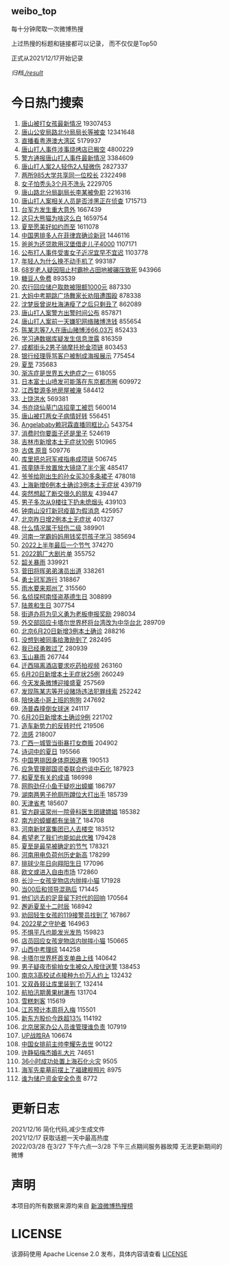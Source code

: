 weibo_top  
---
每十分钟爬取一次微博热搜  

上过热搜的标题和链接都可以记录， 而不仅仅是Top50

正式从2021/12/17开始记录  

*归档[./result](./result/)*

# 今日热门搜索  
1. [唐山被打女孩最新情况](https://s.weibo.com//weibo?q=%23%E5%94%90%E5%B1%B1%E8%A2%AB%E6%89%93%E5%A5%B3%E5%AD%A9%E6%9C%80%E6%96%B0%E6%83%85%E5%86%B5%23&Refer=top) 19307453
2. [唐山公安局路北分局局长等被查](https://s.weibo.com//weibo?q=%23%E5%94%90%E5%B1%B1%E5%85%AC%E5%AE%89%E5%B1%80%E8%B7%AF%E5%8C%97%E5%88%86%E5%B1%80%E5%B1%80%E9%95%BF%E7%AD%89%E8%A2%AB%E6%9F%A5%23&Refer=top) 12341648
3. [直播看粤港澳大湾区](https://s.weibo.com//weibo?q=%23%E7%9B%B4%E6%92%AD%E7%9C%8B%E7%B2%A4%E6%B8%AF%E6%BE%B3%E5%A4%A7%E6%B9%BE%E5%8C%BA%23&Refer=top) 5179937
4. [唐山打人事件涉事烧烤店已搬空](https://s.weibo.com//weibo?q=%23%E5%94%90%E5%B1%B1%E6%89%93%E4%BA%BA%E4%BA%8B%E4%BB%B6%E6%B6%89%E4%BA%8B%E7%83%A7%E7%83%A4%E5%BA%97%E5%B7%B2%E6%90%AC%E7%A9%BA%23&Refer=top) 4800229
5. [警方通报唐山打人事件最新情况](https://s.weibo.com//weibo?q=%23%E8%AD%A6%E6%96%B9%E9%80%9A%E6%8A%A5%E5%94%90%E5%B1%B1%E6%89%93%E4%BA%BA%E4%BA%8B%E4%BB%B6%E6%9C%80%E6%96%B0%E6%83%85%E5%86%B5%23&Refer=top) 3384609
6. [唐山打人案2人轻伤2人轻微伤](https://s.weibo.com//weibo?q=%23%E5%94%90%E5%B1%B1%E6%89%93%E4%BA%BA%E6%A1%882%E4%BA%BA%E8%BD%BB%E4%BC%A42%E4%BA%BA%E8%BD%BB%E5%BE%AE%E4%BC%A4%23&Refer=top) 2827337
7. [两所985大学共享同一位校长](https://s.weibo.com//weibo?q=%23%E4%B8%A4%E6%89%80985%E5%A4%A7%E5%AD%A6%E5%85%B1%E4%BA%AB%E5%90%8C%E4%B8%80%E4%BD%8D%E6%A0%A1%E9%95%BF%23&Refer=top) 2322498
8. [女子怕秃头3个月不洗头](https://s.weibo.com//weibo?q=%23%E5%A5%B3%E5%AD%90%E6%80%95%E7%A7%83%E5%A4%B43%E4%B8%AA%E6%9C%88%E4%B8%8D%E6%B4%97%E5%A4%B4%23&Refer=top) 2229705
9. [唐山路北分局副局长李某被免职](https://s.weibo.com//weibo?q=%23%E5%94%90%E5%B1%B1%E8%B7%AF%E5%8C%97%E5%88%86%E5%B1%80%E5%89%AF%E5%B1%80%E9%95%BF%E6%9D%8E%E6%9F%90%E8%A2%AB%E5%85%8D%E8%81%8C%23&Refer=top) 2216316
10. [唐山打人案相关人员是否涉黑正在侦查](https://s.weibo.com//weibo?q=%23%E5%94%90%E5%B1%B1%E6%89%93%E4%BA%BA%E6%A1%88%E7%9B%B8%E5%85%B3%E4%BA%BA%E5%91%98%E6%98%AF%E5%90%A6%E6%B6%89%E9%BB%91%E6%AD%A3%E5%9C%A8%E4%BE%A6%E6%9F%A5%23&Refer=top) 1715713
11. [台军方发生重大意外](https://s.weibo.com//weibo?q=%23%E5%8F%B0%E5%86%9B%E6%96%B9%E5%8F%91%E7%94%9F%E9%87%8D%E5%A4%A7%E6%84%8F%E5%A4%96%23&Refer=top) 1667439
12. [这只大熊猫为啥这么白](https://s.weibo.com//weibo?q=%23%E8%BF%99%E5%8F%AA%E5%A4%A7%E7%86%8A%E7%8C%AB%E4%B8%BA%E5%95%A5%E8%BF%99%E4%B9%88%E7%99%BD%23&Refer=top) 1659754
13. [夏至愿美好如约而至](https://s.weibo.com//weibo?q=%23%E5%A4%8F%E8%87%B3%E6%84%BF%E7%BE%8E%E5%A5%BD%E5%A6%82%E7%BA%A6%E8%80%8C%E8%87%B3%23&Refer=top) 1611078
14. [中国男排多人在菲律宾确诊新冠](https://s.weibo.com//weibo?q=%23%E4%B8%AD%E5%9B%BD%E7%94%B7%E6%8E%92%E5%A4%9A%E4%BA%BA%E5%9C%A8%E8%8F%B2%E5%BE%8B%E5%AE%BE%E7%A1%AE%E8%AF%8A%E6%96%B0%E5%86%A0%23&Refer=top) 1446116
15. [爸爸为还贷款用汉堡借走儿子4000](https://s.weibo.com//weibo?q=%23%E7%88%B8%E7%88%B8%E4%B8%BA%E8%BF%98%E8%B4%B7%E6%AC%BE%E7%94%A8%E6%B1%89%E5%A0%A1%E5%80%9F%E8%B5%B0%E5%84%BF%E5%AD%904000%23&Refer=top) 1107171
16. [公布打人事件受害女子近况宜早不宜迟](https://s.weibo.com//weibo?q=%23%E5%85%AC%E5%B8%83%E6%89%93%E4%BA%BA%E4%BA%8B%E4%BB%B6%E5%8F%97%E5%AE%B3%E5%A5%B3%E5%AD%90%E8%BF%91%E5%86%B5%E5%AE%9C%E6%97%A9%E4%B8%8D%E5%AE%9C%E8%BF%9F%23&Refer=top) 1103778
17. [年轻人为什么换不动手机了](https://s.weibo.com//weibo?q=%23%E5%B9%B4%E8%BD%BB%E4%BA%BA%E4%B8%BA%E4%BB%80%E4%B9%88%E6%8D%A2%E4%B8%8D%E5%8A%A8%E6%89%8B%E6%9C%BA%E4%BA%86%23&Refer=top) 993187
18. [68岁老人疑因阻止村霸抢占田地被碾压致死](https://s.weibo.com//weibo?q=%2368%E5%B2%81%E8%80%81%E4%BA%BA%E7%96%91%E5%9B%A0%E9%98%BB%E6%AD%A2%E6%9D%91%E9%9C%B8%E6%8A%A2%E5%8D%A0%E7%94%B0%E5%9C%B0%E8%A2%AB%E7%A2%BE%E5%8E%8B%E8%87%B4%E6%AD%BB%23&Refer=top) 943966
19. [糖豆人免费](https://s.weibo.com//weibo?q=%23%E7%B3%96%E8%B1%86%E4%BA%BA%E5%85%8D%E8%B4%B9%23&Refer=top) 893539
20. [农行回应储户取款被限额1000元](https://s.weibo.com//weibo?q=%23%E5%86%9C%E8%A1%8C%E5%9B%9E%E5%BA%94%E5%82%A8%E6%88%B7%E5%8F%96%E6%AC%BE%E8%A2%AB%E9%99%90%E9%A2%9D1000%E5%85%83%23&Refer=top) 887330
21. [大妈中考期跳广场舞家长劝阻遭围殴](https://s.weibo.com//weibo?q=%23%E5%A4%A7%E5%A6%88%E4%B8%AD%E8%80%83%E6%9C%9F%E8%B7%B3%E5%B9%BF%E5%9C%BA%E8%88%9E%E5%AE%B6%E9%95%BF%E5%8A%9D%E9%98%BB%E9%81%AD%E5%9B%B4%E6%AE%B4%23&Refer=top) 878338
22. [沈梦辰曾说杜海涛瘦了之后只剩丑了](https://s.weibo.com//weibo?q=%23%E6%B2%88%E6%A2%A6%E8%BE%B0%E6%9B%BE%E8%AF%B4%E6%9D%9C%E6%B5%B7%E6%B6%9B%E7%98%A6%E4%BA%86%E4%B9%8B%E5%90%8E%E5%8F%AA%E5%89%A9%E4%B8%91%E4%BA%86%23&Refer=top) 862089
23. [唐山打人案警方出警时间公布](https://s.weibo.com//weibo?q=%23%E5%94%90%E5%B1%B1%E6%89%93%E4%BA%BA%E6%A1%88%E8%AD%A6%E6%96%B9%E5%87%BA%E8%AD%A6%E6%97%B6%E9%97%B4%E5%85%AC%E5%B8%83%23&Refer=top) 857871
24. [唐山打人案前一天嫌犯网络赌博洗钱](https://s.weibo.com//weibo?q=%23%E5%94%90%E5%B1%B1%E6%89%93%E4%BA%BA%E6%A1%88%E5%89%8D%E4%B8%80%E5%A4%A9%E5%AB%8C%E7%8A%AF%E7%BD%91%E7%BB%9C%E8%B5%8C%E5%8D%9A%E6%B4%97%E9%92%B1%23&Refer=top) 855654
25. [陈某志等7人在唐山赌博涉66.03万](https://s.weibo.com//weibo?q=%23%E9%99%88%E6%9F%90%E5%BF%97%E7%AD%897%E4%BA%BA%E5%9C%A8%E5%94%90%E5%B1%B1%E8%B5%8C%E5%8D%9A%E6%B6%8966.03%E4%B8%87%23&Refer=top) 852433
26. [学习通数据库疑发生信息泄露](https://s.weibo.com//weibo?q=%23%E5%AD%A6%E4%B9%A0%E9%80%9A%E6%95%B0%E6%8D%AE%E5%BA%93%E7%96%91%E5%8F%91%E7%94%9F%E4%BF%A1%E6%81%AF%E6%B3%84%E9%9C%B2%23&Refer=top) 816359
27. [成都街头2男子骑摩托抢金项链](https://s.weibo.com//weibo?q=%23%E6%88%90%E9%83%BD%E8%A1%97%E5%A4%B42%E7%94%B7%E5%AD%90%E9%AA%91%E6%91%A9%E6%89%98%E6%8A%A2%E9%87%91%E9%A1%B9%E9%93%BE%23&Refer=top) 803453
28. [银行经理辱骂客户被制成海报展示](https://s.weibo.com//weibo?q=%23%E9%93%B6%E8%A1%8C%E7%BB%8F%E7%90%86%E8%BE%B1%E9%AA%82%E5%AE%A2%E6%88%B7%E8%A2%AB%E5%88%B6%E6%88%90%E6%B5%B7%E6%8A%A5%E5%B1%95%E7%A4%BA%23&Refer=top) 775454
29. [夏至](https://s.weibo.com//weibo?q=%23%E5%A4%8F%E8%87%B3%23&Refer=top) 735683
30. [渐冻症是世界五大绝症之一](https://s.weibo.com//weibo?q=%23%E6%B8%90%E5%86%BB%E7%97%87%E6%98%AF%E4%B8%96%E7%95%8C%E4%BA%94%E5%A4%A7%E7%BB%9D%E7%97%87%E4%B9%8B%E4%B8%80%23&Refer=top) 618055
31. [日本富士山喷发可能落在东京都市圈](https://s.weibo.com//weibo?q=%23%E6%97%A5%E6%9C%AC%E5%AF%8C%E5%A3%AB%E5%B1%B1%E5%96%B7%E5%8F%91%E5%8F%AF%E8%83%BD%E8%90%BD%E5%9C%A8%E4%B8%9C%E4%BA%AC%E9%83%BD%E5%B8%82%E5%9C%88%23&Refer=top) 609972
32. [江西婺源多地房屋被淹](https://s.weibo.com//weibo?q=%23%E6%B1%9F%E8%A5%BF%E5%A9%BA%E6%BA%90%E5%A4%9A%E5%9C%B0%E6%88%BF%E5%B1%8B%E8%A2%AB%E6%B7%B9%23&Refer=top) 584412
33. [上饶洪水](https://s.weibo.com//weibo?q=%23%E4%B8%8A%E9%A5%B6%E6%B4%AA%E6%B0%B4%23&Refer=top) 569381
34. [书亦烧仙草门店招童工被罚](https://s.weibo.com//weibo?q=%23%E4%B9%A6%E4%BA%A6%E7%83%A7%E4%BB%99%E8%8D%89%E9%97%A8%E5%BA%97%E6%8B%9B%E7%AB%A5%E5%B7%A5%E8%A2%AB%E7%BD%9A%23&Refer=top) 560014
35. [唐山被打两女子病情好转](https://s.weibo.com//weibo?q=%23%E5%94%90%E5%B1%B1%E8%A2%AB%E6%89%93%E4%B8%A4%E5%A5%B3%E5%AD%90%E7%97%85%E6%83%85%E5%A5%BD%E8%BD%AC%23&Refer=top) 556451
36. [Angelababy赖冠霖直播同框比心](https://s.weibo.com//weibo?q=%23Angelababy%E8%B5%96%E5%86%A0%E9%9C%96%E7%9B%B4%E6%92%AD%E5%90%8C%E6%A1%86%E6%AF%94%E5%BF%83%23&Refer=top) 543754
37. [消费时你要面子还是里子](https://s.weibo.com//weibo?q=%23%E6%B6%88%E8%B4%B9%E6%97%B6%E4%BD%A0%E8%A6%81%E9%9D%A2%E5%AD%90%E8%BF%98%E6%98%AF%E9%87%8C%E5%AD%90%23&Refer=top) 524619
38. [吉林市新增本土无症状10例](https://s.weibo.com//weibo?q=%23%E5%90%89%E6%9E%97%E5%B8%82%E6%96%B0%E5%A2%9E%E6%9C%AC%E5%9C%9F%E6%97%A0%E7%97%87%E7%8A%B610%E4%BE%8B%23&Refer=top) 510965
39. [古偶 原音](https://s.weibo.com//weibo?q=%E5%8F%A4%E5%81%B6%20%E5%8E%9F%E9%9F%B3&Refer=top) 509776
40. [库里把总冠军戒指串成项链](https://s.weibo.com//weibo?q=%23%E5%BA%93%E9%87%8C%E6%8A%8A%E6%80%BB%E5%86%A0%E5%86%9B%E6%88%92%E6%8C%87%E4%B8%B2%E6%88%90%E9%A1%B9%E9%93%BE%23&Refer=top) 506745
41. [孩童随手放置放大镜烧了半个家](https://s.weibo.com//weibo?q=%23%E5%AD%A9%E7%AB%A5%E9%9A%8F%E6%89%8B%E6%94%BE%E7%BD%AE%E6%94%BE%E5%A4%A7%E9%95%9C%E7%83%A7%E4%BA%86%E5%8D%8A%E4%B8%AA%E5%AE%B6%23&Refer=top) 485417
42. [爷爷给刚出生的孙女买30多条裙子](https://s.weibo.com//weibo?q=%23%E7%88%B7%E7%88%B7%E7%BB%99%E5%88%9A%E5%87%BA%E7%94%9F%E7%9A%84%E5%AD%99%E5%A5%B3%E4%B9%B030%E5%A4%9A%E6%9D%A1%E8%A3%99%E5%AD%90%23&Refer=top) 478018
43. [上海新增6例本土确诊3例本土无症状](https://s.weibo.com//weibo?q=%23%E4%B8%8A%E6%B5%B7%E6%96%B0%E5%A2%9E6%E4%BE%8B%E6%9C%AC%E5%9C%9F%E7%A1%AE%E8%AF%8A3%E4%BE%8B%E6%9C%AC%E5%9C%9F%E6%97%A0%E7%97%87%E7%8A%B6%23&Refer=top) 439719
44. [突然想起了断交很久的朋友](https://s.weibo.com//weibo?q=%23%E7%AA%81%E7%84%B6%E6%83%B3%E8%B5%B7%E4%BA%86%E6%96%AD%E4%BA%A4%E5%BE%88%E4%B9%85%E7%9A%84%E6%9C%8B%E5%8F%8B%23&Refer=top) 439447
45. [男子多次从9楼往下扔未熄烟头](https://s.weibo.com//weibo?q=%23%E7%94%B7%E5%AD%90%E5%A4%9A%E6%AC%A1%E4%BB%8E9%E6%A5%BC%E5%BE%80%E4%B8%8B%E6%89%94%E6%9C%AA%E7%86%84%E7%83%9F%E5%A4%B4%23&Refer=top) 439103
46. [钟南山没打新冠疫苗为假消息](https://s.weibo.com//weibo?q=%23%E9%92%9F%E5%8D%97%E5%B1%B1%E6%B2%A1%E6%89%93%E6%96%B0%E5%86%A0%E7%96%AB%E8%8B%97%E4%B8%BA%E5%81%87%E6%B6%88%E6%81%AF%23&Refer=top) 425957
47. [北京昨日增2例本土无症状](https://s.weibo.com//weibo?q=%23%E5%8C%97%E4%BA%AC%E6%98%A8%E6%97%A5%E5%A2%9E2%E4%BE%8B%E6%9C%AC%E5%9C%9F%E6%97%A0%E7%97%87%E7%8A%B6%23&Refer=top) 401327
48. [什么情况属于轻伤二级](https://s.weibo.com//weibo?q=%23%E4%BB%80%E4%B9%88%E6%83%85%E5%86%B5%E5%B1%9E%E4%BA%8E%E8%BD%BB%E4%BC%A4%E4%BA%8C%E7%BA%A7%23&Refer=top) 389901
49. [河南一学霸妈妈用钱奖罚孩子学习](https://s.weibo.com//weibo?q=%23%E6%B2%B3%E5%8D%97%E4%B8%80%E5%AD%A6%E9%9C%B8%E5%A6%88%E5%A6%88%E7%94%A8%E9%92%B1%E5%A5%96%E7%BD%9A%E5%AD%A9%E5%AD%90%E5%AD%A6%E4%B9%A0%23&Refer=top) 385694
50. [2022上半年最后一个节气](https://s.weibo.com//weibo?q=%232022%E4%B8%8A%E5%8D%8A%E5%B9%B4%E6%9C%80%E5%90%8E%E4%B8%80%E4%B8%AA%E8%8A%82%E6%B0%94%23&Refer=top) 374270
51. [2022鹅厂大剧片单](https://s.weibo.com//weibo?q=%232022%E9%B9%85%E5%8E%82%E5%A4%A7%E5%89%A7%E7%89%87%E5%8D%95%23&Refer=top) 355752
52. [韶关暴雨](https://s.weibo.com//weibo?q=%23%E9%9F%B6%E5%85%B3%E6%9A%B4%E9%9B%A8%23&Refer=top) 339921
53. [菅田将晖弟弟演员出道](https://s.weibo.com//weibo?q=%23%E8%8F%85%E7%94%B0%E5%B0%86%E6%99%96%E5%BC%9F%E5%BC%9F%E6%BC%94%E5%91%98%E5%87%BA%E9%81%93%23&Refer=top) 338261
54. [勇士冠军游行](https://s.weibo.com//weibo?q=%23%E5%8B%87%E5%A3%AB%E5%86%A0%E5%86%9B%E6%B8%B8%E8%A1%8C%23&Refer=top) 318867
55. [雨水要来郑州了](https://s.weibo.com//weibo?q=%23%E9%9B%A8%E6%B0%B4%E8%A6%81%E6%9D%A5%E9%83%91%E5%B7%9E%E4%BA%86%23&Refer=top) 315560
56. [名侦探柯南怪盗基德生日](https://s.weibo.com//weibo?q=%23%E5%90%8D%E4%BE%A6%E6%8E%A2%E6%9F%AF%E5%8D%97%E6%80%AA%E7%9B%97%E5%9F%BA%E5%BE%B7%E7%94%9F%E6%97%A5%23&Refer=top) 308899
57. [陆景和生日](https://s.weibo.com//weibo?q=%E9%99%86%E6%99%AF%E5%92%8C%E7%94%9F%E6%97%A5&Refer=top) 307754
58. [街道办将为见义勇为老板申报奖励](https://s.weibo.com//weibo?q=%23%E8%A1%97%E9%81%93%E5%8A%9E%E5%B0%86%E4%B8%BA%E8%A7%81%E4%B9%89%E5%8B%87%E4%B8%BA%E8%80%81%E6%9D%BF%E7%94%B3%E6%8A%A5%E5%A5%96%E5%8A%B1%23&Refer=top) 298034
59. [外交部回应卡塔尔世界杯将台湾改为中华台北](https://s.weibo.com//weibo?q=%23%E5%A4%96%E4%BA%A4%E9%83%A8%E5%9B%9E%E5%BA%94%E5%8D%A1%E5%A1%94%E5%B0%94%E4%B8%96%E7%95%8C%E6%9D%AF%E5%B0%86%E5%8F%B0%E6%B9%BE%E6%94%B9%E4%B8%BA%E4%B8%AD%E5%8D%8E%E5%8F%B0%E5%8C%97%23&Refer=top) 289709
60. [北京6月20日新增3例本土确诊](https://s.weibo.com//weibo?q=%23%E5%8C%97%E4%BA%AC6%E6%9C%8820%E6%97%A5%E6%96%B0%E5%A2%9E3%E4%BE%8B%E6%9C%AC%E5%9C%9F%E7%A1%AE%E8%AF%8A%23&Refer=top) 288216
61. [没想到被同事给激励到了](https://s.weibo.com//weibo?q=%23%E6%B2%A1%E6%83%B3%E5%88%B0%E8%A2%AB%E5%90%8C%E4%BA%8B%E7%BB%99%E6%BF%80%E5%8A%B1%E5%88%B0%E4%BA%86%23&Refer=top) 282495
62. [我已经勇敢过了](https://s.weibo.com//weibo?q=%23%E6%88%91%E5%B7%B2%E7%BB%8F%E5%8B%87%E6%95%A2%E8%BF%87%E4%BA%86%23&Refer=top) 280939
63. [玉山暴雨](https://s.weibo.com//weibo?q=%E7%8E%89%E5%B1%B1%E6%9A%B4%E9%9B%A8&Refer=top) 267744
64. [迁西隔离酒店要求吃药拍视频](https://s.weibo.com//weibo?q=%23%E8%BF%81%E8%A5%BF%E9%9A%94%E7%A6%BB%E9%85%92%E5%BA%97%E8%A6%81%E6%B1%82%E5%90%83%E8%8D%AF%E6%8B%8D%E8%A7%86%E9%A2%91%23&Refer=top) 263160
65. [6月20日新增本土无症状25例](https://s.weibo.com//weibo?q=%236%E6%9C%8820%E6%97%A5%E6%96%B0%E5%A2%9E%E6%9C%AC%E5%9C%9F%E6%97%A0%E7%97%87%E7%8A%B625%E4%BE%8B%23&Refer=top) 260249
66. [今天发条微博迎接盛夏](https://s.weibo.com//weibo?q=%23%E4%BB%8A%E5%A4%A9%E5%8F%91%E6%9D%A1%E5%BE%AE%E5%8D%9A%E8%BF%8E%E6%8E%A5%E7%9B%9B%E5%A4%8F%23&Refer=top) 257569
67. [发现陈某志等开设赌场违法犯罪线索](https://s.weibo.com//weibo?q=%23%E5%8F%91%E7%8E%B0%E9%99%88%E6%9F%90%E5%BF%97%E7%AD%89%E5%BC%80%E8%AE%BE%E8%B5%8C%E5%9C%BA%E8%BF%9D%E6%B3%95%E7%8A%AF%E7%BD%AA%E7%BA%BF%E7%B4%A2%23&Refer=top) 252242
68. [陪快递小哥上班的狗狗](https://s.weibo.com//weibo?q=%23%E9%99%AA%E5%BF%AB%E9%80%92%E5%B0%8F%E5%93%A5%E4%B8%8A%E7%8F%AD%E7%9A%84%E7%8B%97%E7%8B%97%23&Refer=top) 247692
69. [汤普森撞倒女球迷](https://s.weibo.com//weibo?q=%23%E6%B1%A4%E6%99%AE%E6%A3%AE%E6%92%9E%E5%80%92%E5%A5%B3%E7%90%83%E8%BF%B7%23&Refer=top) 241117
70. [6月20日新增本土确诊9例](https://s.weibo.com//weibo?q=%236%E6%9C%8820%E6%97%A5%E6%96%B0%E5%A2%9E%E6%9C%AC%E5%9C%9F%E7%A1%AE%E8%AF%8A9%E4%BE%8B%23&Refer=top) 221702
71. [造车新势力的反转时代](https://s.weibo.com//weibo?q=%23%E9%80%A0%E8%BD%A6%E6%96%B0%E5%8A%BF%E5%8A%9B%E7%9A%84%E5%8F%8D%E8%BD%AC%E6%97%B6%E4%BB%A3%23&Refer=top) 219506
72. [流感](https://s.weibo.com//weibo?q=%E6%B5%81%E6%84%9F&Refer=top) 218007
73. [广西一城管当街暴打女商贩](https://s.weibo.com//weibo?q=%23%E5%B9%BF%E8%A5%BF%E4%B8%80%E5%9F%8E%E7%AE%A1%E5%BD%93%E8%A1%97%E6%9A%B4%E6%89%93%E5%A5%B3%E5%95%86%E8%B4%A9%23&Refer=top) 204902
74. [诗词中的夏日](https://s.weibo.com//weibo?q=%23%E8%AF%97%E8%AF%8D%E4%B8%AD%E7%9A%84%E5%A4%8F%E6%97%A5%23&Refer=top) 195566
75. [中国男排因身体原因退赛](https://s.weibo.com//weibo?q=%23%E4%B8%AD%E5%9B%BD%E7%94%B7%E6%8E%92%E5%9B%A0%E8%BA%AB%E4%BD%93%E5%8E%9F%E5%9B%A0%E9%80%80%E8%B5%9B%23&Refer=top) 190513
76. [应急管理部国资委联合约谈中石化](https://s.weibo.com//weibo?q=%23%E5%BA%94%E6%80%A5%E7%AE%A1%E7%90%86%E9%83%A8%E5%9B%BD%E8%B5%84%E5%A7%94%E8%81%94%E5%90%88%E7%BA%A6%E8%B0%88%E4%B8%AD%E7%9F%B3%E5%8C%96%23&Refer=top) 187923
77. [和夏至有关的成语](https://s.weibo.com//weibo?q=%23%E5%92%8C%E5%A4%8F%E8%87%B3%E6%9C%89%E5%85%B3%E7%9A%84%E6%88%90%E8%AF%AD%23&Refer=top) 186998
78. [网购劲仔小鱼干疑吃出蟑螂](https://s.weibo.com//weibo?q=%23%E7%BD%91%E8%B4%AD%E5%8A%B2%E4%BB%94%E5%B0%8F%E9%B1%BC%E5%B9%B2%E7%96%91%E5%90%83%E5%87%BA%E8%9F%91%E8%9E%82%23&Refer=top) 186797
79. [湖南两男子抢厕所蹲位大打出手](https://s.weibo.com//weibo?q=%23%E6%B9%96%E5%8D%97%E4%B8%A4%E7%94%B7%E5%AD%90%E6%8A%A2%E5%8E%95%E6%89%80%E8%B9%B2%E4%BD%8D%E5%A4%A7%E6%89%93%E5%87%BA%E6%89%8B%23&Refer=top) 185739
80. [天津省考](https://s.weibo.com//weibo?q=%E5%A4%A9%E6%B4%A5%E7%9C%81%E8%80%83&Refer=top) 185607
81. [官方辟谣常州一院骨科医生团建嫖娼](https://s.weibo.com//weibo?q=%23%E5%AE%98%E6%96%B9%E8%BE%9F%E8%B0%A3%E5%B8%B8%E5%B7%9E%E4%B8%80%E9%99%A2%E9%AA%A8%E7%A7%91%E5%8C%BB%E7%94%9F%E5%9B%A2%E5%BB%BA%E5%AB%96%E5%A8%BC%23&Refer=top) 185382
82. [南方的蟑螂都有坐骑了](https://s.weibo.com//weibo?q=%23%E5%8D%97%E6%96%B9%E7%9A%84%E8%9F%91%E8%9E%82%E9%83%BD%E6%9C%89%E5%9D%90%E9%AA%91%E4%BA%86%23&Refer=top) 184708
83. [河南新财富集团已人去楼空](https://s.weibo.com//weibo?q=%23%E6%B2%B3%E5%8D%97%E6%96%B0%E8%B4%A2%E5%AF%8C%E9%9B%86%E5%9B%A2%E5%B7%B2%E4%BA%BA%E5%8E%BB%E6%A5%BC%E7%A9%BA%23&Refer=top) 183512
84. [希望老了我们也能如此优雅](https://s.weibo.com//weibo?q=%23%E5%B8%8C%E6%9C%9B%E8%80%81%E4%BA%86%E6%88%91%E4%BB%AC%E4%B9%9F%E8%83%BD%E5%A6%82%E6%AD%A4%E4%BC%98%E9%9B%85%23&Refer=top) 179428
85. [夏至是最早被确定的节气](https://s.weibo.com//weibo?q=%23%E5%A4%8F%E8%87%B3%E6%98%AF%E6%9C%80%E6%97%A9%E8%A2%AB%E7%A1%AE%E5%AE%9A%E7%9A%84%E8%8A%82%E6%B0%94%23&Refer=top) 178321
86. [河南用电负荷创历史新高](https://s.weibo.com//weibo?q=%23%E6%B2%B3%E5%8D%97%E7%94%A8%E7%94%B5%E8%B4%9F%E8%8D%B7%E5%88%9B%E5%8E%86%E5%8F%B2%E6%96%B0%E9%AB%98%23&Refer=top) 178299
87. [排球少年日向翔阳生日](https://s.weibo.com//weibo?q=%23%E6%8E%92%E7%90%83%E5%B0%91%E5%B9%B4%E6%97%A5%E5%90%91%E7%BF%94%E9%98%B3%E7%94%9F%E6%97%A5%23&Refer=top) 177096
88. [欧文或进入自由市场](https://s.weibo.com//weibo?q=%23%E6%AC%A7%E6%96%87%E6%88%96%E8%BF%9B%E5%85%A5%E8%87%AA%E7%94%B1%E5%B8%82%E5%9C%BA%23&Refer=top) 172860
89. [长沙一女孩宠物店内抛摔小猫](https://s.weibo.com//weibo?q=%23%E9%95%BF%E6%B2%99%E4%B8%80%E5%A5%B3%E5%AD%A9%E5%AE%A0%E7%89%A9%E5%BA%97%E5%86%85%E6%8A%9B%E6%91%94%E5%B0%8F%E7%8C%AB%23&Refer=top) 171928
90. [当00后和领导混熟后](https://s.weibo.com//weibo?q=%23%E5%BD%9300%E5%90%8E%E5%92%8C%E9%A2%86%E5%AF%BC%E6%B7%B7%E7%86%9F%E5%90%8E%23&Refer=top) 171445
91. [他们远去的足音留下时代的回响](https://s.weibo.com//weibo?q=%23%E4%BB%96%E4%BB%AC%E8%BF%9C%E5%8E%BB%E7%9A%84%E8%B6%B3%E9%9F%B3%E7%95%99%E4%B8%8B%E6%97%B6%E4%BB%A3%E7%9A%84%E5%9B%9E%E5%93%8D%23&Refer=top) 170564
92. [邂逅夏至十二时辰](https://s.weibo.com//weibo?q=%23%E9%82%82%E9%80%85%E5%A4%8F%E8%87%B3%E5%8D%81%E4%BA%8C%E6%97%B6%E8%BE%B0%23&Refer=top) 168942
93. [劝回轻生女孩的119接警员找到了](https://s.weibo.com//weibo?q=%23%E5%8A%9D%E5%9B%9E%E8%BD%BB%E7%94%9F%E5%A5%B3%E5%AD%A9%E7%9A%84119%E6%8E%A5%E8%AD%A6%E5%91%98%E6%89%BE%E5%88%B0%E4%BA%86%23&Refer=top) 167867
94. [2022星之守护者](https://s.weibo.com//weibo?q=%232022%E6%98%9F%E4%B9%8B%E5%AE%88%E6%8A%A4%E8%80%85%23&Refer=top) 164963
95. [不惧平凡也能发光发热](https://s.weibo.com//weibo?q=%23%E4%B8%8D%E6%83%A7%E5%B9%B3%E5%87%A1%E4%B9%9F%E8%83%BD%E5%8F%91%E5%85%89%E5%8F%91%E7%83%AD%23&Refer=top) 159823
96. [店员回应女孩宠物店内抛摔小猫](https://s.weibo.com//weibo?q=%23%E5%BA%97%E5%91%98%E5%9B%9E%E5%BA%94%E5%A5%B3%E5%AD%A9%E5%AE%A0%E7%89%A9%E5%BA%97%E5%86%85%E6%8A%9B%E6%91%94%E5%B0%8F%E7%8C%AB%23&Refer=top) 150665
97. [山西中考理综](https://s.weibo.com//weibo?q=%E5%B1%B1%E8%A5%BF%E4%B8%AD%E8%80%83%E7%90%86%E7%BB%BC&Refer=top) 144258
98. [卡塔尔世界杯首支单曲上线](https://s.weibo.com//weibo?q=%23%E5%8D%A1%E5%A1%94%E5%B0%94%E4%B8%96%E7%95%8C%E6%9D%AF%E9%A6%96%E6%94%AF%E5%8D%95%E6%9B%B2%E4%B8%8A%E7%BA%BF%23&Refer=top) 140642
99. [男子疑夜市偷拍女生被众人按住送警](https://s.weibo.com//weibo?q=%23%E7%94%B7%E5%AD%90%E7%96%91%E5%A4%9C%E5%B8%82%E5%81%B7%E6%8B%8D%E5%A5%B3%E7%94%9F%E8%A2%AB%E4%BC%97%E4%BA%BA%E6%8C%89%E4%BD%8F%E9%80%81%E8%AD%A6%23&Refer=top) 138453
100. [南京3高校试点接种九价万人约上](https://s.weibo.com//weibo?q=%23%E5%8D%97%E4%BA%AC3%E9%AB%98%E6%A0%A1%E8%AF%95%E7%82%B9%E6%8E%A5%E7%A7%8D%E4%B9%9D%E4%BB%B7%E4%B8%87%E4%BA%BA%E7%BA%A6%E4%B8%8A%23&Refer=top) 132432
101. [又双叒叕让库里装到了](https://s.weibo.com//weibo?q=%23%E5%8F%88%E5%8F%8C%E5%8F%92%E5%8F%95%E8%AE%A9%E5%BA%93%E9%87%8C%E8%A3%85%E5%88%B0%E4%BA%86%23&Refer=top) 132414
102. [航拍汛期黄果树瀑布](https://s.weibo.com//weibo?q=%23%E8%88%AA%E6%8B%8D%E6%B1%9B%E6%9C%9F%E9%BB%84%E6%9E%9C%E6%A0%91%E7%80%91%E5%B8%83%23&Refer=top) 131704
103. [雪糕刺客](https://s.weibo.com//weibo?q=%E9%9B%AA%E7%B3%95%E5%88%BA%E5%AE%A2&Refer=top) 115619
104. [江苏预计本周将入梅](https://s.weibo.com//weibo?q=%23%E6%B1%9F%E8%8B%8F%E9%A2%84%E8%AE%A1%E6%9C%AC%E5%91%A8%E5%B0%86%E5%85%A5%E6%A2%85%23&Refer=top) 115501
105. [新东方股价今跌超13%](https://s.weibo.com//weibo?q=%23%E6%96%B0%E4%B8%9C%E6%96%B9%E8%82%A1%E4%BB%B7%E4%BB%8A%E8%B7%8C%E8%B6%8513%25%23&Refer=top) 114192
106. [北京居家办公人员谁管理谁负责](https://s.weibo.com//weibo?q=%23%E5%8C%97%E4%BA%AC%E5%B1%85%E5%AE%B6%E5%8A%9E%E5%85%AC%E4%BA%BA%E5%91%98%E8%B0%81%E7%AE%A1%E7%90%86%E8%B0%81%E8%B4%9F%E8%B4%A3%23&Refer=top) 107919
107. [UP战胜RA](https://s.weibo.com//weibo?q=UP%E6%88%98%E8%83%9CRA&Refer=top) 106674
108. [中国女排前主帅李耀先去世](https://s.weibo.com//weibo?q=%23%E4%B8%AD%E5%9B%BD%E5%A5%B3%E6%8E%92%E5%89%8D%E4%B8%BB%E5%B8%85%E6%9D%8E%E8%80%80%E5%85%88%E5%8E%BB%E4%B8%96%23&Refer=top) 90122
109. [许静韬梅杰婚礼大片](https://s.weibo.com//weibo?q=%23%E8%AE%B8%E9%9D%99%E9%9F%AC%E6%A2%85%E6%9D%B0%E5%A9%9A%E7%A4%BC%E5%A4%A7%E7%89%87%23&Refer=top) 74651
110. [36小时成功处置上海石化火灾](https://s.weibo.com//weibo?q=%2336%E5%B0%8F%E6%97%B6%E6%88%90%E5%8A%9F%E5%A4%84%E7%BD%AE%E4%B8%8A%E6%B5%B7%E7%9F%B3%E5%8C%96%E7%81%AB%E7%81%BE%23&Refer=top) 9505
111. [海军先辈墓前摆上了福建舰照片](https://s.weibo.com//weibo?q=%23%E6%B5%B7%E5%86%9B%E5%85%88%E8%BE%88%E5%A2%93%E5%89%8D%E6%91%86%E4%B8%8A%E4%BA%86%E7%A6%8F%E5%BB%BA%E8%88%B0%E7%85%A7%E7%89%87%23&Refer=top) 8975
112. [谁为储户资金安全负责](https://s.weibo.com//weibo?q=%23%E8%B0%81%E4%B8%BA%E5%82%A8%E6%88%B7%E8%B5%84%E9%87%91%E5%AE%89%E5%85%A8%E8%B4%9F%E8%B4%A3%23&Refer=top) 8772
# 更新日志  
2021/12/16  简化代码,减少生成文件  
2021/12/17  获取话题一天中最高热度  
2022/03/28  在3/27 下午六点—3/28 下午三点期间服务器故障 无法更新期间的微博  
# 声明  
本项目的所有数据来源均来自 [新浪微博热搜榜](https://s.weibo.com/top/summary)  

# LICENSE
该源码使用 Apache License 2.0 发布，具体内容请查看 [LICENSE](./LICENSE)
